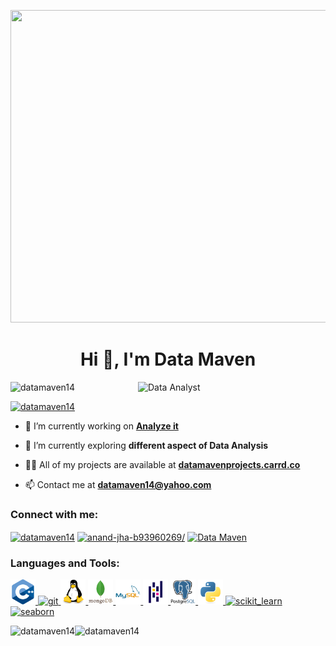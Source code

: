 <p align="center">
  <img src = "https://i.pinimg.com/originals/fc/71/63/fc71635c7f1b09ed30413f59bb749582.gif" style = "width:800px; height: 500px;"> 
</p>
<h1 align="center">Hi 👋, I'm Data Maven</h1>

<!-- <img align="right" alt="Data Analyst" width="250" src="https://www.caxsol.com/assets/img/data-analysis.gif"  https://i.pinimg.com/originals/91/16/8b/91168b4873f6659b3e9fdfe4b89cd864.gif  <img src="" alt="Image description">-->
<img align = "right" alt="Data Analyst" width="300" src="https://github.com/datamaven14/datamaven14/blob/main/assets/images/banner.jpg">

<p align="left"> <img src="https://komarev.com/ghpvc/?username=datamaven14&label=Profile%20views&color=0e75b6&style=flat" alt="datamaven14" /> </p>

<p align="left"> <a href="https://twitter.com/datamaven14" target="blank"><img src="https://img.shields.io/twitter/follow/datamaven14?logo=twitter&style=for-the-badge" alt="datamaven14" /></a> </p>

- 🔭 I’m currently working on **[Analyze it](https://analyze-it.onrender.com)**

- 🌱 I’m currently exploring **different aspect of Data Analysis**

- 👨‍💻 All of my projects are available at **[datamavenprojects.carrd.co](https://datamavenprojects.carrd.co)**

- 📫 Contact me at **[datamaven14@yahoo.com](mailto:datamaven14@yahoo.com)**

<h3 align="left">Connect with me:</h3>
<p align="left">
<a href="https://twitter.com/datamaven14" target="blank"><img align="center" src="https://raw.githubusercontent.com/rahuldkjain/github-profile-readme-generator/master/src/images/icons/Social/twitter.svg" alt="datamaven14" height="30" width="40" /></a>
<a href="https://linkedin.com/in/anand-jha-b93960269/" target="blank"><img align="center" src="https://raw.githubusercontent.com/rahuldkjain/github-profile-readme-generator/master/src/images/icons/Social/linked-in-alt.svg" alt="anand-jha-b93960269/" height="30" width="40" /></a>
 <a href="https://kaggle.com/CrownedHead06" target="blank"><img align="center" src="https://cdn4.iconfinder.com/data/icons/logos-and-brands/512/189_Kaggle_logo_logos-512.png" alt="Data Maven" height="30" width="40" /></a>
</p>

<h3 align="left">Languages and Tools:</h3>
<p align="left"> <a href="https://www.w3schools.com/cpp/" target="_blank" rel="noreferrer"> <img src="https://raw.githubusercontent.com/devicons/devicon/master/icons/cplusplus/cplusplus-original.svg" alt="cplusplus" width="40" height="40"/> </a> <a href="https://git-scm.com/" target="_blank" rel="noreferrer"> <img src="https://www.vectorlogo.zone/logos/git-scm/git-scm-icon.svg" alt="git" width="40" height="40"/> </a> <a href="https://www.linux.org/" target="_blank" rel="noreferrer"> <img src="https://raw.githubusercontent.com/devicons/devicon/master/icons/linux/linux-original.svg" alt="linux" width="40" height="40"/> </a> <a href="https://www.mongodb.com/" target="_blank" rel="noreferrer"> <img src="https://raw.githubusercontent.com/devicons/devicon/master/icons/mongodb/mongodb-original-wordmark.svg" alt="mongodb" width="40" height="40"/> </a> <a href="https://www.mysql.com/" target="_blank" rel="noreferrer"> <img src="https://raw.githubusercontent.com/devicons/devicon/master/icons/mysql/mysql-original-wordmark.svg" alt="mysql" width="40" height="40"/> </a> <a href="https://pandas.pydata.org/" target="_blank" rel="noreferrer"> <img src="https://raw.githubusercontent.com/devicons/devicon/2ae2a900d2f041da66e950e4d48052658d850630/icons/pandas/pandas-original.svg" alt="pandas" width="40" height="40"/> </a> <a href="https://www.postgresql.org" target="_blank" rel="noreferrer"> <img src="https://raw.githubusercontent.com/devicons/devicon/master/icons/postgresql/postgresql-original-wordmark.svg" alt="postgresql" width="40" height="40"/> </a> <a href="https://www.python.org" target="_blank" rel="noreferrer"> <img src="https://raw.githubusercontent.com/devicons/devicon/master/icons/python/python-original.svg" alt="python" width="40" height="40"/> </a> <a href="https://scikit-learn.org/" target="_blank" rel="noreferrer"> <img src="https://upload.wikimedia.org/wikipedia/commons/0/05/Scikit_learn_logo_small.svg" alt="scikit_learn" width="40" height="40"/> </a> <a href="https://seaborn.pydata.org/" target="_blank" rel="noreferrer"> <img src="https://seaborn.pydata.org/_images/logo-mark-lightbg.svg" alt="seaborn" width="40" height="40"/> </a> </p>

<p><img align="left" src="https://github-readme-stats.vercel.app/api/top-langs?username=datamaven14&show_icons=true&locale=en&layout=compact" alt="datamaven14" /></p>

<!-- <p>&nbsp;<img align="center" src="https://github-readme-stats.vercel.app/api?username=datamaven14&show_icons=true&locale=en" alt="datamaven14" /></p> -->

<p><img align="left" src="https://github-readme-streak-stats.herokuapp.com/?user=datamaven14&" alt="datamaven14" /></p>
